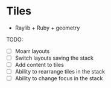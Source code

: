 # Tiles

* Raylib + Ruby + geometry

TODO:
- [ ] Moarr layouts
- [ ] Switch layouts saving the stack
- [ ] Add content to tiles
- [ ] Ability to rearrange tiles in the stack
- [ ] Ability to change focus in the stack
